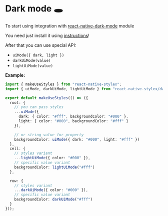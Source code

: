 # Dark mode 🕳️

To start using integration with [react-native-dark-mode](https://github.com/codemotionapps/react-native-dark-mode) module

You need just install it using [instructions](https://github.com/codemotionapps/react-native-dark-mode#installation)!

After that you can use special API:

- `uiMode({ dark, light })`
- `darkUiMode(value)`
- `lightUiMode(value)`

**Example:**

```typescript jsx
import { makeUseStyles } from "react-native-stylex";
import { uiMode, darkUiMode, lightUiMode } from "react-native-stylex/dark-mode";

export default makeUseStyles(() => ({
  root: {
    // you can pass styles
    ...uiMode({
      dark: { color: "#fff", backgroundColor: "#000" },
      light: { color: "#000", backgroundColor: "#fff" }
    }),

    // or string value for property
    backgroundColor: uiMode({ dark: "#000", light: "#fff" })
  },
  cell: {
    // styles variant
    ...lightUiMode({ color: "#000" }),
    // specific value variant
    backgroundColor: lightUiMode("#fff")
  },

  row: {
    // styles variant
    ...darkUiMode({ color: "#000" }),
    // specific value variant
    backgroundColor: darkUiMode("#fff")
  }
}));
```

